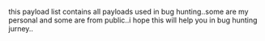 this payload list contains all payloads used in bug hunting..some are my personal and some are from public..i hope this will help you in bug hunting jurney..
